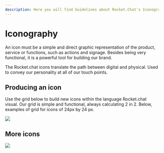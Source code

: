 ```yaml
---
description: Here you will find Guidelines about Rocket.Chat's Iconography
---
```


# Iconography

An icon must be a simple and direct graphic representation of the product, service or functions, such as actions and signage. Besides being very functional, it is a powerful tool for building our brand.

The Rocket.chat icons translate the path between digital and physical. Used to convey our personality at all of our touch points.

## Producing an icon

Use the grid below to build new icons within the language Rocket.chat visual. Our grid is simple and functional, always calculating 2 in 2. Below, examples of grid for icons of 24px by 24 px.

![](../../.gitbook/assets/01_icones.jpg)

## More icons

![](../../.gitbook/assets/02_icones.jpg)

